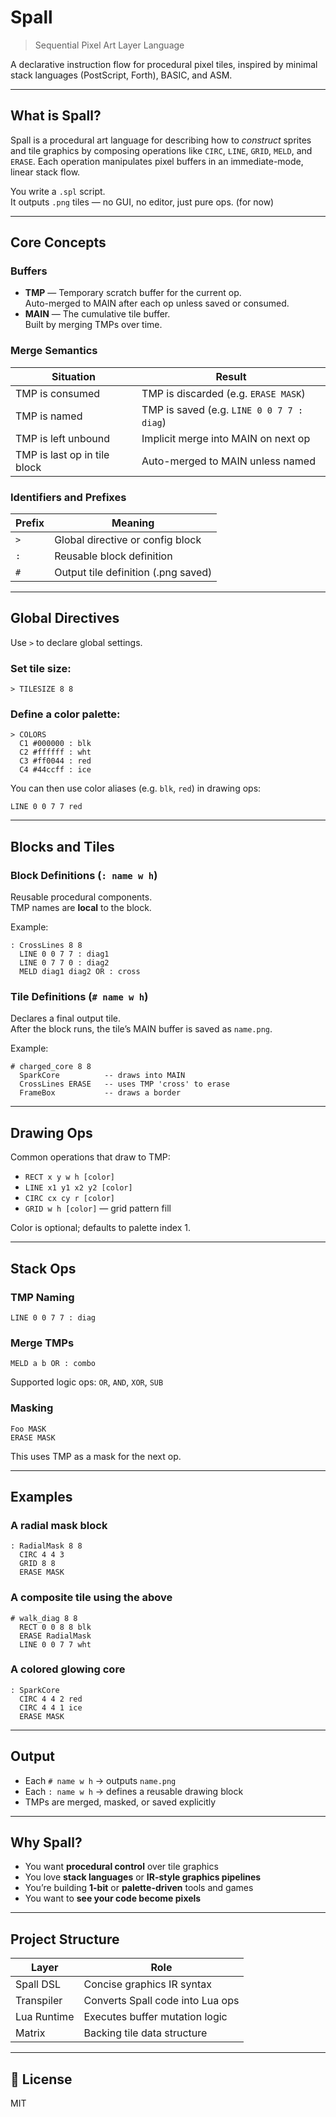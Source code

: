 # Spall 
> Sequential Pixel Art Layer Language

A declarative instruction flow for procedural pixel tiles, inspired by minimal stack languages (PostScript, Forth), BASIC, and ASM.

---

## What is Spall?

Spall is a procedural art language for describing how to *construct* sprites and tile graphics by composing operations 
like `CIRC`, `LINE`, `GRID`, `MELD`, and `ERASE`. Each operation manipulates pixel buffers in an immediate-mode, linear stack flow.

You write a `.spl` script.  
It outputs `.png` tiles — no GUI, no editor, just pure ops. (for now)

---

## Core Concepts

### Buffers

- **TMP** — Temporary scratch buffer for the current op.  
  Auto-merged to MAIN after each op unless saved or consumed.
- **MAIN** — The cumulative tile buffer.  
  Built by merging TMPs over time.

### Merge Semantics

| Situation                     | Result                            |
|------------------------------|------------------------------------|
| TMP is consumed              | TMP is discarded (e.g. `ERASE MASK`) |
| TMP is named                 | TMP is saved (e.g. `LINE 0 0 7 7 : diag`) |
| TMP is left unbound          | Implicit merge into MAIN on next op |
| TMP is last op in tile block | Auto-merged to MAIN unless named |

### Identifiers and Prefixes

| Prefix | Meaning                             |
|--------|-------------------------------------|
| `>`    | Global directive or config block    |
| `:`    | Reusable block definition           |
| `#`    | Output tile definition (.png saved) |

---

## Global Directives

Use `>` to declare global settings.

### Set tile size:

```
> TILESIZE 8 8
```

### Define a color palette:

```
> COLORS
  C1 #000000 : blk
  C2 #ffffff : wht
  C3 #ff0044 : red
  C4 #44ccff : ice
```

You can then use color aliases (e.g. `blk`, `red`) in drawing ops:

```
LINE 0 0 7 7 red
```

---

## Blocks and Tiles

### Block Definitions (`: name w h`)

Reusable procedural components.  
TMP names are **local** to the block.

Example:
```
: CrossLines 8 8
  LINE 0 0 7 7 : diag1
  LINE 0 7 7 0 : diag2
  MELD diag1 diag2 OR : cross
```

### Tile Definitions (`# name w h`)

Declares a final output tile.  
After the block runs, the tile’s MAIN buffer is saved as `name.png`.

Example:
```
# charged_core 8 8
  SparkCore          -- draws into MAIN
  CrossLines ERASE   -- uses TMP 'cross' to erase
  FrameBox           -- draws a border
```

---

## Drawing Ops

Common operations that draw to TMP:

- `RECT x y w h [color]`
- `LINE x1 y1 x2 y2 [color]`
- `CIRC cx cy r [color]`
- `GRID w h [color]` — grid pattern fill

Color is optional; defaults to palette index 1.

---

## Stack Ops

### TMP Naming

```
LINE 0 0 7 7 : diag
```

### Merge TMPs

```
MELD a b OR : combo
```

Supported logic ops: `OR`, `AND`, `XOR`, `SUB`

### Masking

```
Foo MASK
ERASE MASK
```

This uses TMP as a mask for the next op.

---

## Examples

### A radial mask block

```
: RadialMask 8 8
  CIRC 4 4 3
  GRID 8 8
  ERASE MASK
```

### A composite tile using the above

```
# walk_diag 8 8
  RECT 0 0 8 8 blk
  ERASE RadialMask
  LINE 0 0 7 7 wht
```

### A colored glowing core

```
: SparkCore
  CIRC 4 4 2 red
  CIRC 4 4 1 ice
  ERASE MASK
```

---

## Output

- Each `# name w h` → outputs `name.png`
- Each `: name w h` → defines a reusable drawing block
- TMPs are merged, masked, or saved explicitly

---

## Why Spall?

- You want **procedural control** over tile graphics
- You love **stack languages** or **IR-style graphics pipelines**
- You’re building **1-bit** or **palette-driven** tools and games
- You want to **see your code become pixels**

---

## Project Structure

| Layer        | Role                                 |
|--------------|--------------------------------------|
| Spall DSL    | Concise graphics IR syntax           |
| Transpiler   | Converts Spall code into Lua ops     |
| Lua Runtime  | Executes buffer mutation logic       |
| Matrix<int>  | Backing tile data structure          |

---

## 🧾 License

MIT

